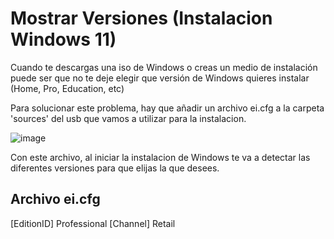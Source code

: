 # Mostrar Versiones (Instalacion Windows 11)

Cuando te descargas una iso de Windows o creas un medio de instalación puede ser que no te deje elegir que versión de Windows quieres instalar (Home, Pro, Education, etc)

Para solucionar este problema, hay que añadir un archivo ei.cfg a la carpeta 'sources' del usb que vamos a utilizar para la instalacion.

![image](https://github.com/alvarodelburgoperez/Mostrar_Versiones_Windows_11/assets/114286823/a1a85f5f-e780-433a-a043-a190170a2307)


Con este archivo, al iniciar la instalacion de Windows te va a detectar las diferentes versiones para que elijas la que desees.


## Archivo ei.cfg


[EditionID]
Professional
[Channel]
Retail
